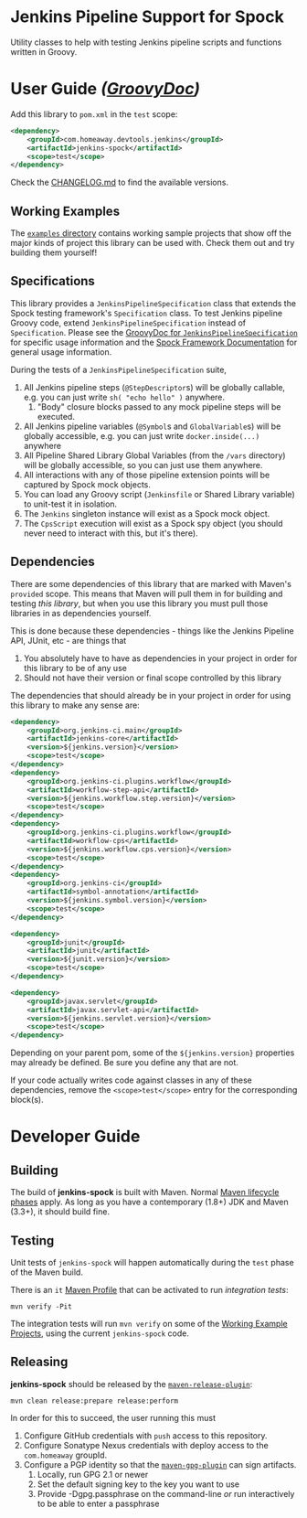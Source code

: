 Jenkins Pipeline Support for Spock
==============================

Utility classes to help with testing Jenkins pipeline scripts and functions written in Groovy.

User Guide _([GroovyDoc](https://javadoc.io/doc/com.homeaway.devtools.jenkins/jenkins-spock))_
==============================

Add this library to `pom.xml` in the `test` scope:

```xml
<dependency>
	<groupId>com.homeaway.devtools.jenkins</groupId>
	<artifactId>jenkins-spock</artifactId>
	<scope>test</scope>
</dependency>
```

Check the [CHANGELOG.md](CHANGELOG.md) to find the available versions.

Working Examples
-------------------------

The [`examples` directory](examples) contains working sample projects that show off the major kinds of project this library can be used with.
Check them out and try building them yourself!

Specifications
-------------------------

This library provides a `JenkinsPipelineSpecification` class that extends the Spock testing framework's `Specification` class. To test Jenkins pipeline Groovy code, extend `JenkinsPipelineSpecification` instead of `Specification`.
Please see the [GroovyDoc for `JenkinsPipelineSpecification`](http://javadoc.io/page/com.homeaway.devtools.jenkins/jenkins-spock/latest/com/homeaway/devtools/jenkins/testing/JenkinsPipelineSpecification.html) for specific usage information and the [Spock Framework Documentation](http://docs.spockframework.org/) for general usage information.

During the tests of a `JenkinsPipelineSpecification` suite,

1. All Jenkins pipeline steps (`@StepDescriptor`s) will be globally callable, e.g. you can just write `sh( "echo hello" )` anywhere.
	1. "Body" closure blocks passed to any mock pipeline steps will be executed.
2. All Jenkins pipeline variables (`@Symbol`s and `GlobalVariable`s) will be globally accessible, e.g. you can just write `docker.inside(...)` anywhere
3. All Pipeline Shared Library Global Variables (from the `/vars` directory) will be globally accessible, so you can just use them anywhere.
4. All interactions with any of those pipeline extension points will be captured by Spock mock objects.
5. You can load any Groovy script (`Jenkinsfile` or Shared Library variable) to unit-test it in isolation.
6. The `Jenkins` singleton instance will exist as a Spock mock object.
7. The `CpsScript` execution will exist as a Spock spy object (you should never need to interact with this, but it's there).

Dependencies
-------------------------

There are some dependencies of this library that are marked with Maven's `provided` scope.
This means that Maven will pull them in for building and testing _this library_, but when you use this library you must pull those libraries in as dependencies yourself.

This is done because these dependencies - things like the Jenkins Pipeline API, JUnit, etc - are things that

1. You absolutely have to have as dependencies in your project in order for this library to be of any use
2. Should not have their version or final scope controlled by this library

The dependencies that should already be in your project in order for using this library to make any sense are:

```xml
<dependency>
	<groupId>org.jenkins-ci.main</groupId>
	<artifactId>jenkins-core</artifactId>
	<version>${jenkins.version}</version>
	<scope>test</scope>
</dependency>
<dependency>
	<groupId>org.jenkins-ci.plugins.workflow</groupId>
	<artifactId>workflow-step-api</artifactId>
	<version>${jenkins.workflow.step.version}</version>
	<scope>test</scope>
</dependency>
<dependency>
	<groupId>org.jenkins-ci.plugins.workflow</groupId>
	<artifactId>workflow-cps</artifactId>
	<version>${jenkins.workflow.cps.version}</version>
	<scope>test</scope>
</dependency>
<dependency>
	<groupId>org.jenkins-ci</groupId>
	<artifactId>symbol-annotation</artifactId>
	<version>${jenkins.symbol.version}</version>
	<scope>test</scope>
</dependency>

<dependency>
	<groupId>junit</groupId>
	<artifactId>junit</artifactId>
	<version>${junit.version}</version>
	<scope>test</scope>
</dependency>

<dependency>
	<groupId>javax.servlet</groupId>
	<artifactId>javax.servlet-api</artifactId>
	<version>${jenkins.servlet.version}</version>
	<scope>test</scope>
</dependency>
```

Depending on your parent pom, some of the `${jenkins.version}` properties may already be defined. Be sure you define any that are not.

If your code actually writes code against classes in any of these dependencies, remove the `<scope>test</scope>` entry for the corresponding block(s).

Developer Guide
==============================

Building
-------------------------

The build of **jenkins-spock** is built with Maven. Normal [Maven lifecycle phases](https://maven.apache.org/guides/introduction/introduction-to-the-lifecycle.html) apply.
As long as you have a contemporary (1.8+) JDK and Maven (3.3+), it should build fine.

Testing
-------------------------

Unit tests of `jenkins-spock` will happen automatically during the `test` phase of the Maven build.

There is an `it` [Maven Profile](https://maven.apache.org/guides/introduction/introduction-to-profiles.html) that can be activated to run _integration tests_:

	mvn verify -Pit

The integration tests will run `mvn verify` on some of the [Working Example Projects](examples), using the current `jenkins-spock` code.

Releasing
-------------------------

**jenkins-spock** should be released by the [`maven-release-plugin`](https://maven.apache.org/maven-release/maven-release-plugin/):

	mvn clean release:prepare release:perform

In order for this to succeed, the user running this must

1. Configure GitHub credentials with `push` access to this repository.
2. Configure Sonatype Nexus credentials with deploy access to the `com.homeaway` groupId.
3. Configure a PGP identity so that the [`maven-gpg-plugin`](https://maven.apache.org/plugins/maven-gpg-plugin/) can sign artifacts.
	1. Locally, run GPG 2.1 or newer
	2. Set the default signing key to the key you want to use
	3. Provide -Dgpg.passphrase on the command-line _or_ run interactively to be able to enter a passphrase